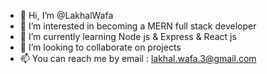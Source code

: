 - 👋 Hi, I’m @LakhalWafa
- 👀 I’m interested in becoming a MERN full stack developer
- 🌱 I’m currently learning Node js & Express & React js
- 💞️ I’m looking to collaborate on projects
- 📫 You can reach me by email : lakhal.wafa.3@gmail.com

<!---
LakhalWafa/LakhalWafa is a ✨ special ✨ repository because its `README.md` (this file) appears on your GitHub profile.
You can click the Preview link to take a look at your changes.
--->
